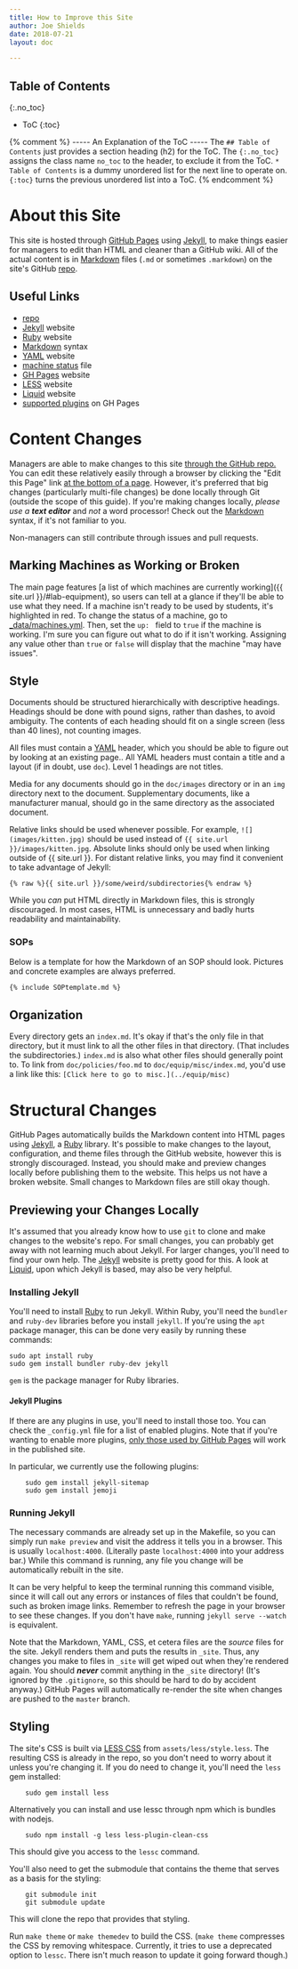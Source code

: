 ```yaml
---
title: How to Improve this Site
author: Joe Shields
date: 2018-07-21
layout: doc

---
```


## Table of Contents
{:.no_toc}
* ToC
{:toc}

{% comment %}
----- An Explanation of the ToC -----
The `## Table of Contents` just provides a section heading (h2) for the ToC.
The `{:.no_toc}` assigns the class name `no_toc` to the header, to exclude it from the ToC.
`* Table of Contents` is a dummy unordered list for the next line to operate on.
`{:toc}` turns the previous unordered list into a ToC.
{% endcomment %}

# About this Site
This site is hosted through [GitHub Pages][GH Pages] using [Jekyll], 
to make things easier for managers to edit than HTML and cleaner than a GitHub wiki.
All of the actual content is in [Markdown] files (`.md` or sometimes `.markdown`) on the site's GitHub [repo].

## Useful Links
- [repo]
- [Jekyll] website
- [Ruby] website
- [Markdown] syntax
- [YAML] website
- [machine status] file
- [GH Pages] website
- [LESS] website
- [Liquid] website
- [supported plugins] on GH Pages

# Content Changes
Managers are able to make changes to this site [through the GitHub repo.][repo]
You can edit these relatively easily through a browser by clicking the "Edit this Page" link [at the bottom of a page](#footer).
However, it's preferred that big changes (particularly multi-file changes) be done locally through Git (outside the scope of this guide).
If you're making changes locally, _please use a **text editor**_ and *not* a word processor!
Check out the [Markdown] syntax, if it's not familiar to you.

Non-managers can still contribute through issues and pull requests.

## Marking Machines as Working or Broken
The main page features [a list of which machines are currently working]({{ site.url }}/#lab-equipment),
so users can tell at a glance if they'll be able to use what they need.
If a machine isn't ready to be used by students, it's highlighted in red.
To change the status of a machine, go to [_data/machines.yml][machine status].
Then, set the `up: ` field to `true` if the machine is working.
I'm sure you can figure out what to do if it isn't working.
Assigning any value other than `true` or `false` will display that the machine "may have issues".

## Style
Documents should be structured hierarchically with descriptive headings.
Headings should be done with pound signs, rather than dashes, to avoid ambiguity.
The contents of each heading should fit on a single screen (less than 40 lines), not counting images.

All files must contain a [YAML] header, which you should be able to figure out by looking at an existing page..
All YAML headers must contain a title and a layout (if in doubt, use `doc`). 
Level 1 headings are not titles.

Media for any documents should go in the `doc/images` directory or in an `img` directory next to the document.
Supplementary documents, like a manufacturer manual, should go in the same directory as the associated document.

Relative links should be used whenever possible. 
For example, `![](images/kitten.jpg)` should be used instead of `{{ site.url }}/images/kitten.jpg`.
Absolute links should only be used when linking outside of {{ site.url }}.
For distant relative links, you may find it convenient to take advantage of Jekyll:
```
{% raw %}{{ site.url }}/some/weird/subdirectories{% endraw %}
```

While you *can* put HTML directly in Markdown files, this is strongly discouraged.
In most cases, HTML is unnecessary and badly hurts readability and maintainability.

### SOPs
Below is a template for how the Markdown of an SOP should look. Pictures and concrete examples are always preferred.

```markdown
{% include SOPtemplate.md %}
```

## Organization
Every directory gets an `index.md`. 
It's okay if that's the only file in that directory, but it must link to all the other files in that directory.
(That includes the subdirectories.)
`index.md` is also what other files should generally point to. 
To link from `doc/policies/foo.md` to `doc/equip/misc/index.md`, you'd use a link like this:
`[Click here to go to misc.](../equip/misc)`

# Structural Changes
GitHub Pages automatically builds the Markdown content into HTML pages using [Jekyll], a [Ruby] library.
It's possible to make changes to the layout, configuration, and theme files through the GitHub website,
however this is strongly discouraged. 
Instead, you should make and preview changes locally before publishing them to the website. 
This helps us not have a broken website.
Small changes to Markdown files are still okay though.

## Previewing your Changes Locally
It's assumed that you already know how to use `git` to clone and make changes to the website's repo.
For small changes, you can probably get away with not learning much about Jekyll.
For larger changes, you'll need to find your own help. The [Jekyll] website is pretty good for this.
A look at [Liquid], upon which Jekyll is based, may also be very helpful.

### Installing Jekyll
You'll need to install [Ruby] to run Jekyll. 
Within Ruby, you'll need the `bundler` and `ruby-dev` libraries before you install `jekyll`.
If you're using the `apt` package manager, this can be done very easily by running these commands:

```
sudo apt install ruby
sudo gem install bundler ruby-dev jekyll
```

`gem` is the package manager for Ruby libraries.

#### Jekyll Plugins
If there are any plugins in use, you'll need to install those too. 
You can check the `_config.yml` file for a list of enabled plugins.
Note that if you're wanting to enable more plugins, 
[only those used by GitHub Pages][supported plugins] will work in the published site.

In particular, we currently use the following plugins:
```
	sudo gem install jekyll-sitemap
	sudo gem install jemoji
```


### Running Jekyll
The necessary commands are already set up in the Makefile, 
so you can simply run `make preview` and visit the address it tells you in a browser.
This is usually `localhost:4000`. (Literally paste `localhost:4000` into your address bar.) 
While this command is running, any file you change will be automatically rebuilt in the site.

It can be very helpful to keep the terminal running this command visible, since it will call out any errors
or instances of files that couldn't be found, such as broken image links.
Remember to refresh the page in your browser to see these changes.
If you don't have `make`, running `jekyll serve --watch` is equivalent.

Note that the Markdown, YAML, CSS, et cetera files are the *source* files for the site. 
Jekyll renders them and puts the results in `_site`.
Thus, any changes you make to files in `_site` will get wiped out when they're rendered again.
You should __*never*__ commit anything in the `_site` directory! 
(It's ignored by the `.gitignore`, so this should be hard to do by accident anyway.)
GitHub Pages will automatically re-render the site when changes are pushed to the `master` branch.

## Styling 
The site's CSS is built via [LESS CSS][LESS] from `assets/less/style.less`.
The resulting CSS is already in the repo, so you don't need to worry about it unless you're changing it.
If you do need to change it, you'll need the `less` gem installed:

```
	sudo gem install less
```

Alternatively you can install and use lessc through npm which is bundles with nodejs.

```
	sudo npm install -g less less-plugin-clean-css
```

This should give you access to the `lessc` command.

You'll also need to get the submodule that contains the theme that serves as a basis for the styling:

```
	git submodule init
	git submodule update
```

This will clone the repo that provides that styling.

Run `make theme` or `make themedev` to build the CSS.
(`make theme` compresses the CSS by removing whitespace. Currently, it tries to use a deprecated option to `lessc`. There isn't much reason to update it going forward though.)

[repo]: https://github.com/psu-epl/psu-epl.github.com/
[Jekyll]: https://jekyllrb.com/
[Ruby]: https://www.ruby-lang.org/en/
[Markdown]: https://daringfireball.net/projects/markdown/syntax
[YAML]: http://yaml.org/
[machine status]: https://github.com/psu-epl/psu-epl.github.com/blob/master/_data/machines.yml
[GH Pages]: https://pages.github.com/
[LESS]: http://lesscss.org/
[Liquid]: https://shopify.github.io/liquid/
[supported plugins]: https://pages.github.com/versions/
